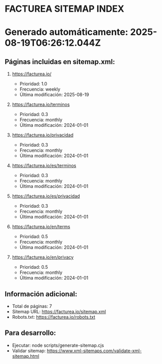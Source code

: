 # FACTUREA SITEMAP INDEX
# Generado automáticamente: 2025-08-19T06:26:12.044Z

## Páginas incluidas en sitemap.xml:

1. https://facturea.io/
   - Prioridad: 1.0
   - Frecuencia: weekly
   - Última modificación: 2025-08-19

2. https://facturea.io/terminos
   - Prioridad: 0.3
   - Frecuencia: monthly
   - Última modificación: 2024-01-01

3. https://facturea.io/privacidad
   - Prioridad: 0.3
   - Frecuencia: monthly
   - Última modificación: 2024-01-01

4. https://facturea.io/es/terminos
   - Prioridad: 0.3
   - Frecuencia: monthly
   - Última modificación: 2024-01-01

5. https://facturea.io/es/privacidad
   - Prioridad: 0.3
   - Frecuencia: monthly
   - Última modificación: 2024-01-01

6. https://facturea.io/en/terms
   - Prioridad: 0.5
   - Frecuencia: monthly
   - Última modificación: 2024-01-01

7. https://facturea.io/en/privacy
   - Prioridad: 0.5
   - Frecuencia: monthly
   - Última modificación: 2024-01-01

## Información adicional:
- Total de páginas: 7
- Sitemap URL: https://facturea.io/sitemap.xml
- Robots.txt: https://facturea.io/robots.txt

## Para desarrollo:
- Ejecutar: node scripts/generate-sitemap.cjs
- Validar sitemap: https://www.xml-sitemaps.com/validate-xml-sitemap.html
